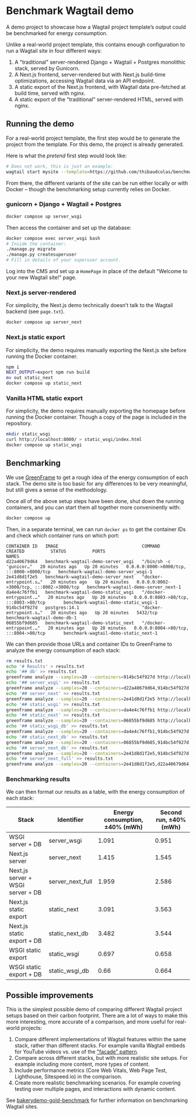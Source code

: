 # Benchmark Wagtail demo

A demo project to showcase how a Wagtail project template’s output could be benchmarked for energy consumption.

Unlike a real-world project template, this contains enough configuration to run a Wagtail site in four different ways:

1. A "traditional" server-rendered Django + Wagtail + Postgres monolithic stack, served by Gunicorn.
2. A Next.js frontend, server-rendered but with Next.js build-time optimizations, accessing Wagtail data via an API endpoint.
3. A static export of the Next.js frontend, with Wagtail data pre-fetched at build time, served with nginx.
4. A static export of the "traditional" server-rendered HTML, served with nginx.

## Running the demo

For a real-world project template, the first step would be to generate the project from the template. For this demo, the project is already generated.

Here is what the _pretend_ first step would look like:

```bash
# Does not work, this is just an example:
wagtail start mysite --template=https://github.com/thibaudcolas/benchmark-wagtail-template/archive/main.zip
```

From there, the different variants of the site can be run either locally or with Docker – though the benchmarking setup currently relies on Docker.

### gunicorn + Django + Wagtail + Postgres

```bash
docker compose up server_wsgi
```

Then access the container and set up the database:

```bash
docker compose exec server_wsgi bash
# Inside the container:
./manage.py migrate
./manage.py createsuperuser
# Fill in details of your superuser account.
```

Log into the CMS and set up a `HomePage` in place of the default "Welcome to your new Wagtail site!" page.

### Next.js server-rendered

For simplicity, the Next.js demo technically doesn’t talk to the Wagtail backend (see `page.txt`).

```bash
docker compose up server_next
```

### Next.js static export

For simplicity, the demo requires manually exporting the Next.js site before running the Docker container.

```bash
npm i
NEXT_OUTPUT=export npm run build
mv out static_next
docker compose up static_next
```

### Vanilla HTML static export

For simplicity, the demo requires manually exporting the homepage before running the Docker container.
Though a copy of the page is included in the repository.

```bash
mkdir static_wsgi
curl http://localhost:8000/ > static_wsgi/index.html
docker compose up static_wsgi
```

## Benchmarking

We use [GreenFrame](https://greenframe.io/) to get a rough idea of the energy consumption of each stack.
The demo site is too basic for any differences to be very meaningful, but still gives a sense of the methodology.

Once all of the above setup steps have been done, shut down the running containers, and you can start them all together more conveninently with:

```bash
docker compose up
```

Then, in a separate terminal, we can run `docker ps` to get the container IDs and check which container runs on which port:

```text
CONTAINER ID   IMAGE                                COMMAND                  CREATED          STATUS          PORTS                                       NAMES
d22a40679d64   benchmark-wagtail-demo-server_wsgi   "/bin/sh -c 'gunicor…"   20 minutes ago   Up 20 minutes   0.0.0.0:8000->8000/tcp, :::8000->8000/tcp   benchmark-wagtail-demo-server_wsgi-1
2e41d8d1f2e5   benchmark-wagtail-demo-server_next   "docker-entrypoint.s…"   20 minutes ago   Up 20 minutes   0.0.0.0:8002->3000/tcp, :::8002->3000/tcp   benchmark-wagtail-demo-server_next-1
da4e4c76ffb1   benchmark-wagtail-demo-static_wsgi   "/docker-entrypoint.…"   20 minutes ago   Up 20 minutes   0.0.0.0:8003->80/tcp, :::8003->80/tcp       benchmark-wagtail-demo-static_wsgi-1
914bc54f927d   postgres:14.1                        "docker-entrypoint.s…"   20 minutes ago   Up 20 minutes   5432/tcp                                    benchmark-wagtail-demo-db-1
06855bf9d685   benchmark-wagtail-demo-static_next   "/docker-entrypoint.…"   20 minutes ago   Up 20 minutes   0.0.0.0:8004->80/tcp, :::8004->80/tcp       benchmark-wagtail-demo-static_next-1
```

We can then provide those URLs and container IDs to GreenFrame to analyze the energy consumption of each stack:

```bash
rm results.txt
echo '# Results' > results.txt
echo '## db' >> results.txt
greenframe analyze --samples=20 --containers=914bc54f927d http://localhost:8003/ | tee -a results.txt
echo '## server_wsgi' >> results.txt
greenframe analyze --samples=20 --containers=d22a40679d64,914bc54f927d http://localhost:8000/ | tee -a results.txt
echo '## server_next' >> results.txt
greenframe analyze --samples=20 --containers=2e41d8d1f2e5 http://localhost:8002/ | tee -a results.txt
echo '## static_wsgi' >> results.txt
greenframe analyze --samples=20 --containers=da4e4c76ffb1 http://localhost:8003/ | tee -a results.txt
echo '## static_next' >> results.txt
greenframe analyze --samples=20 --containers=06855bf9d685 http://localhost:8004/ | tee -a results.txt
echo '## static_wsgi_db' >> results.txt
greenframe analyze --samples=20 --containers=da4e4c76ffb1,914bc54f927d http://localhost:8003/ | tee -a results.txt
echo '## static_next_db' >> results.txt
greenframe analyze --samples=20 --containers=06855bf9d685,914bc54f927d http://localhost:8004/ | tee -a results.txt
echo '## server_next_db' >> results.txt
greenframe analyze --samples=20 --containers=2e41d8d1f2e5,914bc54f927d http://localhost:8002/ | tee -a results.txt
echo '## server_next_full' >> results.txt
greenframe analyze --samples=20 --containers=2e41d8d1f2e5,d22a40679d64,914bc54f927d http://localhost:8002/ | tee -a results.txt

```

### Benchmarking results

We can then format our results as a table, with the energy consumption of each stack:

| Stack                             | Identifier       | Energy consumption, ±40% (mWh) | Second run, ±40% (mWh) |
| --------------------------------- | ---------------- | ------------------------------ | ---------------------- |
| WSGI server + DB                  | server_wsgi      | 1.091                          | 0.951                  |
| Next.js server                    | server_next      | 1.415                          | 1.545                  |
| Next.js server + WSGI server + DB | server_next_full | 1.959                          | 2.586                  |
| Next.js static export             | static_next      | 3.091                          | 3.563                  |
| Next.js static export + DB        | static_next_db   | 3.482                          | 3.544                  |
| WSGI static export                | static_wsgi      | 0.697                          | 0.658                  |
| WSGI static export + DB           | static_wsgi_db   | 0.66                           | 0.664                  |

## Possible improvements

This is the simplest possible demo of comparing different Wagtail project setups based on their carbon footprint.
There are a lot of ways to make this more interesting, more accurate of a comparison, and more useful for real-world projects:

1. Compare different implementations of Wagtail features within the same stack, rather than different stacks. For example vanilla Wagtail embeds for YouTube videos vs. use of the ["facade" pattern](https://developer.chrome.com/docs/lighthouse/performance/third-party-facades).
2. Compare across different stacks, but with more realistic site setups. For example including more content, more types of content.
3. Include performance metrics (Core Web Vitals, Web Page Test, Lighthouse, Sitespeed.io) in the comparison.
4. Create more realistic benchmarking scenarios. For example covering testing over multiple pages, and interactions with dynamic content.

See [bakerydemo-gold-benchmark](https://github.com/thibaudcolas/bakerydemo-gold-benchmark) for further information on benchmarking Wagtail sites.
